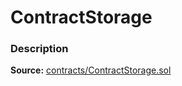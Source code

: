 # ContractStorage

### Description <a id="description"></a>

**Source:** [contracts/ContractStorage.sol](https://github.com/perifinance/peri-finance/blob/master/contracts/ContractStorage.sol)

